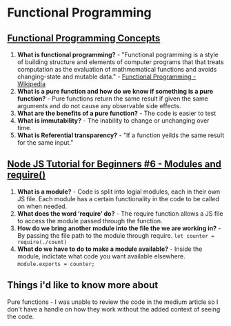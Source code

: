 # Functional Programming

## [Functional Programming Concepts](https://medium.com/the-renaissance-developer/concepts-of-functional-programming-in-javascript-6bc84220d2aa)

1. **What is functional programming?** - "Functional pogramming is a style of building structure and elements of computer programs that that treats computation as the evaluation of mathmematical functions and avoids changing-state and mutable data." - [Functional Programming - Wikipedia](https://en.wikipedia.org/wiki/Functional_programming)
2. **What is a pure function and how do we know if something is a pure function?** - Pure functions return the same result if given the same arguments and do not cause any observable side effects.
3. **What are the benefits of a pure function?** - The code is easier to test
4. **What is immutability?** - The inability to change or unchanging over time.
5. **What is Referential transparency?** - "If a function yeilds the same result for the same input."

## [Node JS Tutorial for Beginners #6 - Modules and require()](https://youtu.be/xHLd36QoS4k)

1. **What is a module?** - Code is split into logial modules, each in their own JS file. Each module has a certain functionality in the code to be called on when needed.
2. **What does the word ‘require’ do?** - The require function allows a JS file to access the module passed through the function.
3. **How do we bring another module into the file the we are working in?** - By passing the file path to the module through require. `let counter = require(./count)`
4. **What do we have to do to make a module available?** - Inside the module, indictate what code you want available elsewhere.  `module.exports = counter;`

## Things i'd like to know more about

Pure functions - I was unable to review the code in the medium article so I don't have a handle on how they work without the added context of seeing the code.
